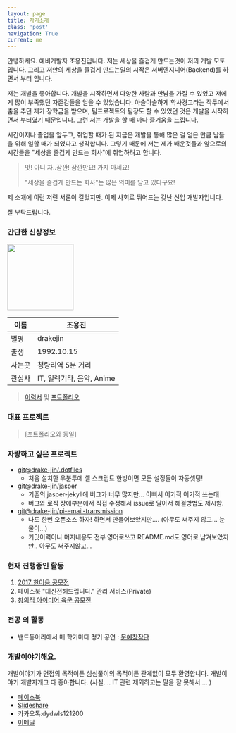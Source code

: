 ```yaml
---
layout: page
title: 자기소개
class: 'post'
navigation: True
current: me
---
```


  안녕하세요. 예비개발자 조용진입니다. 
저는 세상을 즐겁게 만드는것이 저의 개발 모토입니다.
그리고 저만의 세상을 즐겁게 만드는일의 시작은 서버엔지니어(Backend)를 하면서 부터 입니다. 
 
  저는 개발을 좋아합니다. 
개발을 시작하면서 다양한 사람과 만남을 가질 수 있었고 저에게 많이 부족했던 자존감들을 얻을 수 있었습니다. 
아슬아슬하게 학사경고라는 작두에서 춤을 추던 제가 장학금을 받으며,
팀프로젝트의 팀장도 할 수 있었던 것은 개발을 시작하면서 부터였기 때문입니다. 
그런 저는 개발을 할 때 마다 즐거움을 느낍니다. 

  시간이지나 졸업을 앞두고, 취업할 때가 된 지금은
개발을 통해 많은 걸 얻은 만큼 남들을 위해 일할 때가 되었다고 생각합니다. 
그렇기 때문에 저는 제가 배운것들과 앞으로의 시간들을 "세상을 즐겁게 만드는 회사"에 
취업하려고 합니다. 

> 앗! 아니 자..잠깐! 잠깐만요! 가지 마세요! 
>
> "세상을 즐겁게 만드는 회사"는 많은 의미를 담고 있다구요! 

제 소개에 이런 저런 서론이 길었지만.
이제 사회로 뛰어드는 갖난 신입 개발자입니다. 


잘 부탁드립니다.


### 간단한 신상정보
<img src="{{ site.baseurl }}assets/images/authors/drakejin.jpg" width="150" />

 이름               | 조용진
------------------  | -------
별명                | drakejin
출생                | 1992.10.15
사는곳              | 청량리역 5분 거리
관심사              | IT, 일렉기타, 음악, Anime 


> [이력서](/assets/resource/cv.pdf) 및 [포트폴리오](/assets/resource/portfolio.pdf)  


### 대표 프로젝트

>  [포트폴리오와 동일]

### 자랑하고 싶은 프로젝트 
 - [git@drake-jin/.dotfiles](https://github.com/drake-jin/.dotfiles)
   - 처음 설치한 우분투에 셸 스크립트 한방이면 모든 설정들이 자동셋팅! 
 - [git@drake-jin/jasper](https://github.com/drake-jin/jasper)
   - 기존의 jasper-jekyll에 버그가 너무 많지만... 이뻐서 어기적 어기적 쓰는대
   - 버그와 로직 장애부분에서 직접 수정해서 issue로 달아서 해결방법도 제시함.  
 - [git@drake-jin/pi-email-transmission](https://pypi.python.org/pypi/pet)
   - 나도 한번 오픈소스 하자! 하면서 만들어보았지만.... (아무도 써주지 않고... 눈물이...)
   - 커밋이력이나 머지내용도 전부 영어로쓰고 README.md도 영어로 남겨보았지만.. 아무도 써주지않고...
 

### 현재 진행중인 활동 

 1. [2017 한이음 공모전](https://www.hanium.or.kr/portal/index.do)
 2. 페이스북 "대신전해드립니다." 관리 서비스(Private)
 3. [창의적 아이디어 육군 공모전](http://www.army.mil.kr/idea/)


### 전공 외 활동
 - 밴드동아리에서 매 학기마다 정기 공연 : [문예창작단](https://www.youtube.com/channel/UCPBSUqMc36e6ztggstn_B7Q/videos?shelf_id=0&view=0&sort=dd)
  

### 개발이야기해요.
  개발이야기가 면접의 목적이든 심심풀이의 목적이든 관계없이 모두 환영합니다.
개발이야기 개발자개그 다 좋아합니다. (사실.... IT 관련 제외하고는 말을 잘 못해서.... )

 - [페이스북](https://facebook.com/drakejin)
 - [Slideshare](https://www.slideshare.net/ssuser67b08e)
 - 카카오톡:dydwls121200
 - [이메일](mailto:dydwls121200@gmail.com)




